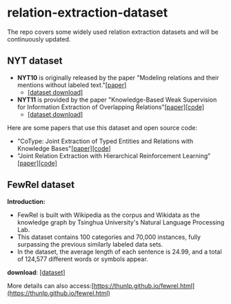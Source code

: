 # relation-extraction-dataset
The repo covers some widely used relation extraction datasets and will be continuously updated.

## NYT dataset

* **NYT10** is originally released by the paper "Modeling relations and their mentions without labeled text."[[paper]](https://link.springer.com/content/pdf/10.1007/978-3-642-15939-8_10.pdf)
  * [[dataset download]](http://iesl.cs.umass.edu/riedel/ecml/) 
* **NYT11** is provided by the paper "Knowledge-Based Weak Supervision for Information Extraction of Overlapping Relations"[[paper]](https://www.aclweb.org/anthology/P11-1055.pdf)[[code]](http://raphaelhoffmann.com/mr/)
  * [[dataset download]](https://drive.google.com/drive/folders/0B--ZKWD8ahE4UktManVsY1REOUk)

Here are some papers that use this dataset and open source code:

* "CoType: Joint Extraction of Typed Entities and Relations with Knowledge Bases"[[paper]](https://arxiv.org/pdf/1610.08763.pdf)[[code]](https://github.com/INK-USC/USC-DS-RelationExtraction)
* "Joint Relation Extraction with Hierarchical Reinforcement Learning"[[paper]](https://arxiv.org/abs/1811.03925)[[code]](https://github.com/truthless11/HRL-RE)

## FewRel dataset

**Introduction:**
* FewRel is built with Wikipedia as the corpus and Wikidata as the knowledge graph by Tsinghua University's Natural Language Processing Lab.
* This dataset contains 100 categories and 70,000 instances, fully surpassing the previous similarly labeled data sets.
* In the dataset, the average length of each sentence is 24.99, and a total of 124,577 different words or symbols appear.

**download**: [[dataset]](https://thunlp.github.io/fewrel.html)

More details can also access:[https://thunlp.github.io/fewrel.html](https://thunlp.github.io/fewrel.html)
